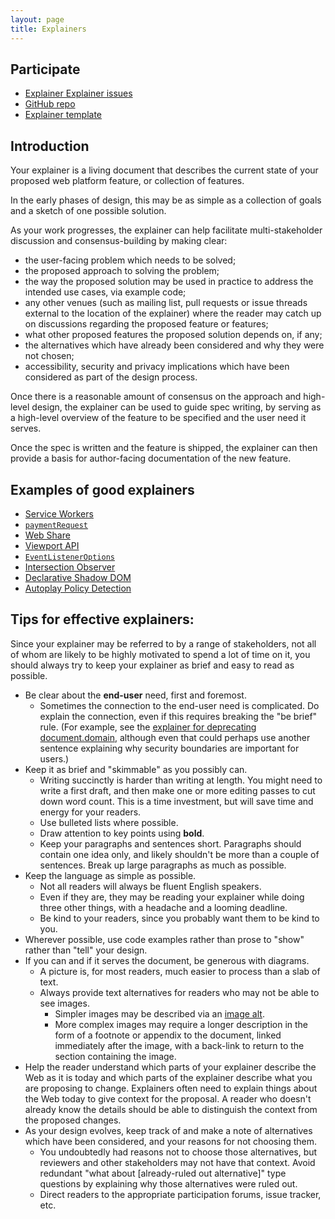 ```yaml
---
layout: page
title: Explainers
---
```


## Participate
- [Explainer Explainer issues](https://github.com/w3ctag/tag.w3.org/labels/explainer%20explainer)
- [GitHub
  repo](https://github.com/w3ctag/tag.w3.org/blob/main/explainers/index.md)
- [Explainer
  template](https://github.com/w3ctag/tag.w3.org/blob/main/explainers/template.md)

## Introduction

Your explainer is a living document that describes the current state of your proposed web platform feature, or collection of features.

In the early phases of design, this may be as simple as a collection of goals and a sketch of one possible solution.

As your work progresses, the explainer can help facilitate multi-stakeholder discussion and consensus-building by making clear:

- the user-facing problem which needs to be solved;
- the proposed approach to solving the problem;
- the way the proposed solution may be used in practice to address the intended use cases, via example code;
- any other venues (such as mailing list, pull requests or issue threads external to the location of the explainer) where the reader may catch up on discussions regarding the proposed feature or features;
- what other proposed features the proposed solution depends on, if any;
- the alternatives which have already been considered and why they were not chosen;
- accessibility, security and privacy implications which have been considered as part of the design process.

Once there is a reasonable amount of consensus on the approach and high-level design,
the explainer can be used to guide spec writing,
by serving as a high-level overview of the feature to be specified and the user need it serves.

Once the spec is written and the feature is shipped,
the explainer can then provide a basis for author-facing documentation of the new feature.

## Examples of good explainers

- [Service Workers](https://github.com/w3c/ServiceWorker/blob/master/explainer.md)
- [`paymentRequest`](https://github.com/zkoch/paymentrequest/blob/gh-pages/docs/explainer.md)
- [Web Share](https://github.com/WICG/web-share/blob/master/docs/explainer.md)
- [Viewport API](https://github.com/WICG/ViewportAPI/blob/gh-pages/README.md)
- [`EventListenerOptions`](https://github.com/WICG/EventListenerOptions/blob/gh-pages/explainer.md)
- [Intersection Observer](https://github.com/w3c/IntersectionObserver/blob/master/explainer.md)
- [Declarative Shadow DOM](https://github.com/mfreed7/declarative-shadow-dom/blob/master/README.md)
- [Autoplay Policy Detection](https://github.com/w3c/autoplay/blob/main/README.md)

## Tips for effective explainers:

Since your explainer may be referred to by a range of stakeholders,
not all of whom are likely to be highly motivated to spend a lot of time on it,
you should always try to keep your explainer as brief and easy to read as possible.

- Be clear about the **end-user** need, first and foremost.
  - Sometimes the connection to the end-user need is complicated.  Do explain the connection, even if this requires breaking the "be brief" rule.  (For example, see the [explainer for deprecating document.domain](https://github.com/mikewest/deprecating-document-domain/#a-problem), although even that could perhaps use another sentence explaining why security boundaries are important for users.)
- Keep it as brief and "skimmable" as you possibly can.
  - Writing succinctly is harder than writing at length. You might need to write a first draft, and then make one or more editing passes to cut down word count. This is a time investment, but will save time and energy for your readers.
  - Use bulleted lists where possible.
  - Draw attention to key points using **bold**.
  - Keep your paragraphs and sentences short. Paragraphs should contain one idea only, and likely shouldn't be more than a couple of sentences. Break up large paragraphs as much as possible.
- Keep the language as simple as possible.
  - Not all readers will always be fluent English speakers.
  - Even if they are, they may be reading your explainer while doing three other things, with a headache and a looming deadline.
  - Be kind to your readers, since you probably want them to be kind to you.
- Wherever possible, use code examples rather than prose to "show" rather than "tell" your design.
- If you can and if it serves the document, be generous with diagrams.
  - A picture is, for most readers, much easier to process than a slab of text.
  - Always provide text alternatives for readers who may not be able to see images.
    - Simpler images may be described via an [image alt](https://webaim.org/techniques/alttext/#complex).
    - More complex images may require a longer description in the form of a footnote or appendix to the document, linked immediately after the image, with a back-link to return to the section containing the image.
- Help the reader understand which parts of your explainer describe the Web as it is today and which parts of the explainer describe what you are proposing to change.  Explainers often need to explain things about the Web today to give context for the proposal.  A reader who doesn't already know the details should be able to distinguish the context from the proposed changes.
- As your design evolves, keep track of and make a note of alternatives which have been considered, and your reasons for not choosing them.
  - You undoubtedly had reasons not to choose those alternatives, but reviewers and other stakeholders may not have that context. Avoid redundant "what about [already-ruled out alternative]" type questions by explaining why those alternatives were ruled out.
  - Direct readers to the appropriate participation forums, issue tracker, etc.
